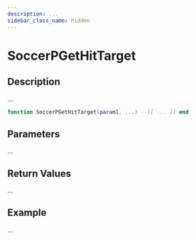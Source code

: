 ```yaml
---
description: ...
sidebar_class_name: hidden
---
```


# SoccerPGetHitTarget

## Description

...

```lua
function SoccerPGetHitTarget(param1, ...) --[[ ... ]] end
```

## Parameters

...

## Return Values

...

## Example

...

